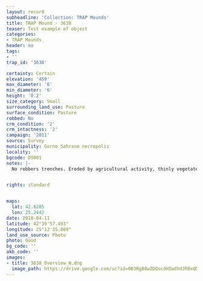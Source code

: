 ```yaml
---
layout: record
subheadline: 'Collection: TRAP Mounds'
title: TRAP Mound - 3638
teaser: Test example of object
categories:
- TRAP Mounds
header: no
tags:
- ''
trap_id: '3638'

certainty: Certain
elevation: '459'
max_diameter: '6'
min_diameter: '6'
height: '0.2'
size_category: Small
surrounding_land_use: Pasture
surface_condition: Pasture
robbed: No
crm_condition: '2'
crm_intactness: '2'
campaign: '2011'
source: Survey
municipality: Gorno Sahrane necropolis
locality: ''
bgcode: DS001
notes: |-
  No robbers trenches. Eroded by agricultural activity, thinly vegetated.


rights: standard


maps:
  lat: 42.6285
  lon: 25.2442
date: 2018-04-11
latitude: 42°39'57.493"
longitude: 25°12'35.869"
land_use_source: Photo
photo: Good
bg_code: ''
akb_code: ''
images:
- title: 3638_Overview_N.dng
  image_path: https://drive.google.com/uc?id=0B3Rg88wZDQscdHIwdVdJR0xQNGc
---
```

